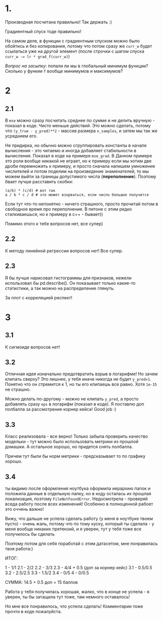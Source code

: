# 1.

Производная посчитана правильно! Так держать :)

Градиентный спуск тоде правильно!

На самом деле, в функции с градиентным спуском можно было обойтись и без копирования, потому что потом сразу же `curr_w` будет ссылаться уже на другой элемент (после строчки с шагом спуска `curr_w -= lr * grad_f(curr_w)`)


*Вопрос на засыпку*: попали ли мы в глобальный минимум функции? Сколько у функии `f` вообще минимумов и максимумов?

# 2

## 2.1

В `mse` можно сразу посчитать среднее по сумме и не делить вручную - показал в коде. Чисто меньше действий. Это можно сделать, потому что `(y_true - y_pred)**2` - массив размера `n_samples`, и затем мы так же усредняем его.


Не придирка, но обычно можно сгруппировать константы в начале вычисления - это читаемо и иногда добавляет стабильности в вычисления. Показал в коде на примере `mse_grad`. В Данном примере это роли вообще никакой не играет, но к примеру если мы хотим две дроби перемножить к примеру, и просто сначала напишем умножение числителей и потом поделим на произведение знаменателей, то мы можем выйти за границы допустимого числа (**переполнение**). Поэтому бвает лучше расставить скобки:

```{python}
(a/b) * (c/d) # вот так
a / b * c / d # это может взорваться, если число большое получится
```

Если тут что-то непонятно - ничего страшного, просто прочитай потом в свободное время про переполнение. В питоне с этим редко сталкиваешься, но к примеру в с++ - бывает))

Помимо этого к тебе вопросов нет, все супер)

## 2.2

К методу линейной регрессии вопросов нет! Все супер.

## 2.3

Я бы лучше нарисовал гистограммы для признаков, нежели использовал бы pd.describe(). Он показывает только какие-то статистики, а так можно на распределение глянуть.

За плот с корреляцией респект!

# 3

## 3.1

К сигмоиде вопросов нет!

## 3.2

Отличная идея изначально предотвратить взрыв в логарифме!  Но зачем клипать сверху? Это лишнее, у тебя иначе никогда не будет `y_pred=1`. Понятно что он стремится к 1, но ты его клипаешь все равно. Хотя `1e-15` не страшно. 

Можно делать по-другому - можно не клипать `y_pred`, а просто добавлять сразу `eps` в логарифм (показал в коде). Я поставлю доп полбалла за рассмотрение корнер кейса! Good job :)


## 3.3

Класс реализовала - все верно! Только забыла проверить качество модельки - тут можно было использовать метрики из прошлой домашки. А остальное хорошо, но придется снять полбалла.

Причем тут были бы норм метрики - предсказывает то по графику хорошо.

## 3.4

ты видимо после оформления ноутбука оформила иерархию папок и положила данные в отдельную папку, но в коду осталась их прошлая локализация, поэтому `FileNotFoundError`. Недосмотрела - проверяй вседа работу после всех изменений! Особенно в полноценной рабоет это оччень важно! 

Вижу, что дальше не успела сделать работу (у меня в ноутбуке твоем пусто) - очень жаль, потому что по тому куску, который ты сделала - у меня вообще никаких претензий, и я уверен, тут у тебя тоже все получилось бы сделать

Поэтому потом для себя поработай с этим датасетом, мне понравилась твоя работа:)


ИТОГ:

1 - 1/1
2.1 - 2/2
2.2 - 3/3
2.3 - 4/4 + 0.5 (доп за корнер кейс)
3.1 - 0.5/0.5
3.2 - 2.5/2.5
3.3 - 1.5/2
3.4 - 0/5
4 - 0/0.5


СУММА: 14.5 + 0.5 доп = 15 баллов

Работа у тебя получилась хорошая, жалко, что в конце не успела - я уверен, ты бы затащила тут тоже, там немного оставалось!

Но мне все понравилось, что успела сделать! Комментарии тоже прочти в коде пожалуйста.